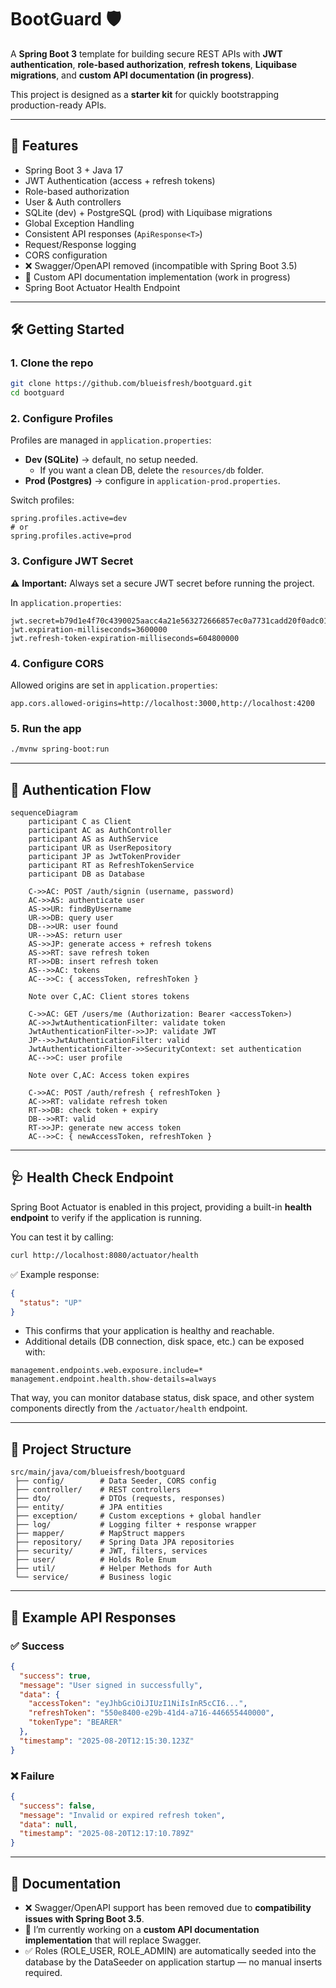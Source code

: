 # BootGuard 🛡️

A **Spring Boot 3** template for building secure REST APIs with **JWT authentication**, **role-based authorization**, **refresh tokens**, **Liquibase migrations**, and **custom API documentation (in progress)**.

This project is designed as a **starter kit** for quickly bootstrapping production-ready APIs.

---

## 🚀 Features
- Spring Boot 3 + Java 17
- JWT Authentication (access + refresh tokens)
- Role-based authorization
- User & Auth controllers
- SQLite (dev) + PostgreSQL (prod) with Liquibase migrations
- Global Exception Handling
- Consistent API responses (`ApiResponse<T>`)
- Request/Response logging
- CORS configuration
- ❌ Swagger/OpenAPI removed (incompatible with Spring Boot 3.5)
- 📝 Custom API documentation implementation (work in progress)
- Spring Boot Actuator Health Endpoint

---

## 🛠️ Getting Started

### 1. Clone the repo
```bash
git clone https://github.com/blueisfresh/bootguard.git
cd bootguard
```

### 2. Configure Profiles
Profiles are managed in `application.properties`:

- **Dev (SQLite)** → default, no setup needed.
  - If you want a clean DB, delete the `resources/db` folder.
- **Prod (Postgres)** → configure in `application-prod.properties`.

Switch profiles:
```properties
spring.profiles.active=dev
# or
spring.profiles.active=prod
```

### 3. Configure JWT Secret
⚠️ **Important:** Always set a secure JWT secret before running the project.

In `application.properties`:
```properties
jwt.secret=b79d1e4f70c4390025aacc4a21e563272666857ec0a7731cadd20f0adc01e8eb
jwt.expiration-milliseconds=3600000
jwt.refresh-token-expiration-milliseconds=604800000
```

### 4. Configure CORS
Allowed origins are set in `application.properties`:
```properties
app.cors.allowed-origins=http://localhost:3000,http://localhost:4200
```

### 5. Run the app
```bash
./mvnw spring-boot:run
```

---

## 🔑 Authentication Flow

```mermaid
sequenceDiagram
    participant C as Client
    participant AC as AuthController
    participant AS as AuthService
    participant UR as UserRepository
    participant JP as JwtTokenProvider
    participant RT as RefreshTokenService
    participant DB as Database

    C->>AC: POST /auth/signin (username, password)
    AC->>AS: authenticate user
    AS->>UR: findByUsername
    UR->>DB: query user
    DB-->>UR: user found
    UR-->>AS: return user
    AS->>JP: generate access + refresh tokens
    AS->>RT: save refresh token
    RT->>DB: insert refresh token
    AS-->>AC: tokens
    AC-->>C: { accessToken, refreshToken }

    Note over C,AC: Client stores tokens

    C->>AC: GET /users/me (Authorization: Bearer <accessToken>)
    AC->>JwtAuthenticationFilter: validate token
    JwtAuthenticationFilter->>JP: validate JWT
    JP-->>JwtAuthenticationFilter: valid
    JwtAuthenticationFilter->>SecurityContext: set authentication
    AC-->>C: user profile

    Note over C,AC: Access token expires

    C->>AC: POST /auth/refresh { refreshToken }
    AC->>RT: validate refresh token
    RT->>DB: check token + expiry
    DB-->>RT: valid
    RT->>JP: generate new access token
    AC-->>C: { newAccessToken, refreshToken }
```

---

## 🩺 Health Check Endpoint

Spring Boot Actuator is enabled in this project, providing a built-in **health endpoint** to verify if the application is running.

You can test it by calling:

```bash
curl http://localhost:8080/actuator/health
```

✅ Example response:

```json
{
  "status": "UP"
}
```

- This confirms that your application is healthy and reachable.
- Additional details (DB connection, disk space, etc.) can be exposed with:

```properties
management.endpoints.web.exposure.include=*
management.endpoint.health.show-details=always
```

That way, you can monitor database status, disk space, and other system components directly from the `/actuator/health` endpoint.

---

## 📂 Project Structure
```
src/main/java/com/blueisfresh/bootguard
 ├── config/        # Data Seeder, CORS config
 ├── controller/    # REST controllers
 ├── dto/           # DTOs (requests, responses)
 ├── entity/        # JPA entities
 ├── exception/     # Custom exceptions + global handler
 ├── log/           # Logging filter + response wrapper
 ├── mapper/        # MapStruct mappers
 ├── repository/    # Spring Data JPA repositories
 ├── security/      # JWT, filters, services
 ├── user/          # Holds Role Enum
 ├── util/          # Helper Methods for Auth
 └── service/       # Business logic
```

---

## 🧪 Example API Responses

### ✅ Success
```json
{
  "success": true,
  "message": "User signed in successfully",
  "data": {
    "accessToken": "eyJhbGciOiJIUzI1NiIsInR5cCI6...",
    "refreshToken": "550e8400-e29b-41d4-a716-446655440000",
    "tokenType": "BEARER"
  },
  "timestamp": "2025-08-20T12:15:30.123Z"
}
```

### ❌ Failure
```json
{
  "success": false,
  "message": "Invalid or expired refresh token",
  "data": null,
  "timestamp": "2025-08-20T12:17:10.789Z"
}
```

---

## 📖 Documentation
- ❌ Swagger/OpenAPI support has been removed due to **compatibility issues with Spring Boot 3.5**.
- 📝 I’m currently working on a **custom API documentation implementation** that will replace Swagger.
- ✅ Roles (ROLE_USER, ROLE_ADMIN) are automatically seeded into the database by the DataSeeder on application startup — no manual inserts required.